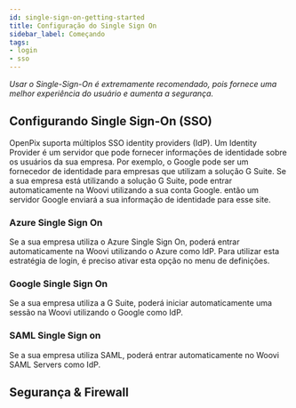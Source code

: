```yaml
---
id: single-sign-on-getting-started
title: Configuração do Single Sign On
sidebar_label: Começando
tags:
- login
- sso
---
```


*Usar o Single-Sign-On é extremamente recomendado, pois fornece uma melhor experiência do usuário e aumenta a segurança.*

## Configurando Single Sign-On (SSO)

OpenPix suporta múltiplos SSO identity providers (IdP). Um Identity Provider é um servidor que pode fornecer informações de identidade sobre os usuários da sua empresa. Por exemplo, o Google pode ser um fornecedor de identidade para empresas que utilizam a solução G Suite. Se a sua empresa está utilizando a solução G Suite, pode entrar automaticamente na Woovi utilizando a sua conta Google. então um servidor Google enviará a sua informação de identidade para esse site.

### Azure Single Sign On

Se a sua empresa utiliza o Azure Single Sign On, poderá entrar automaticamente na Woovi utilizando o Azure como IdP. Para utilizar esta estratégia de login, é preciso ativar esta opção no menu de definições.

### Google Single Sign On

Se a sua empresa utiliza a G Suite, poderá iniciar automaticamente uma sessão na Woovi utilizando o Google como IdP.

### SAML Single Sign on

Se a sua empresa utiliza SAML, poderá entrar automaticamente no Woovi SAML Servers como IdP.

## Segurança & Firewall

